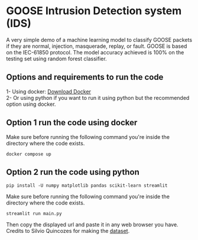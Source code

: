 # GOOSE Intrusion Detection system (IDS)
A very simple demo of a machine learning model to classify GOOSE packets if they are normal, injection, masquerade, replay, or fault. GOOSE is based on the IEC-61850 protocol. The model accuracy achieved is 100% on the testing set using random forest classifier. 
## Options and requirements to run the code
1- Using docker: [Download Docker](https://docs.docker.com/engine/install/)<br>
2- Or using python if you want to run it using python but the recommended option using docker.
## Option 1 run the code using docker
Make sure before running the following command you're inside the directory where the code exists.
```
docker compose up
```
## Option 2 run the code using python
```
pip install -U numpy matplotlib pandas scikit-learn streamlit
```
Make sure before running the following command you're inside the directory where the code exists.
```
streamlit run main.py
```
Then copy the displayed url and paste it in any web browser you have.<br>
Credits to Silvio Quincozes for making the [dataset](https://www.kaggle.com/datasets/sequincozes/power-system-intrusion-dataset?select=Train.csv).
